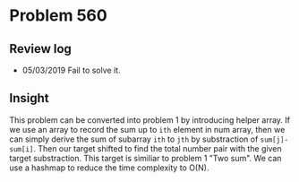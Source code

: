 # Problem 560
## Review log
+ 05/03/2019 Fail to solve it.

## Insight
This problem can be converted into problem 1 by introducing helper array. If we use an array to record the sum up to `ith` element in num array, then we can simply derive the sum of subarray `ith` to `jth` by substraction of `sum[j]-sum[i]`. Then our target shifted to find the total number pair with the given target substraction. This target is similiar to problem 1 "Two sum". We can use a hashmap to reduce the time complexity to O(N).
